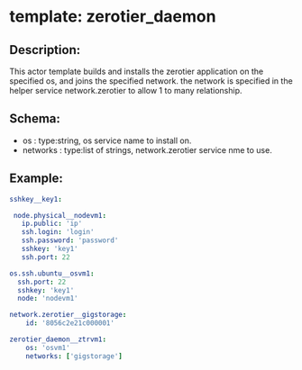 # template: zerotier_daemon

## Description:

This actor template builds and installs the zerotier application on the specified os, and joins the specified network.
the network is specified in the helper service network.zerotier to allow 1 to many relationship.

## Schema:
 - os : type:string,  os service name to install on.
 - networks : type:list of strings, network.zerotier service nme to use.


## Example:
```yaml
sshkey__key1:

 node.physical__nodevm1:
   ip.public: 'ip'
   ssh.login: 'login'
   ssh.password: 'password'
   sshkey: 'key1'
   ssh.port: 22

os.ssh.ubuntu__osvm1:
  ssh.port: 22
  sshkey: 'key1'
  node: 'nodevm1'

network.zerotier__gigstorage:
    id: '8056c2e21c000001'

zerotier_daemon__ztrvm1:
    os: 'osvm1'
    networks: ['gigstorage']
```